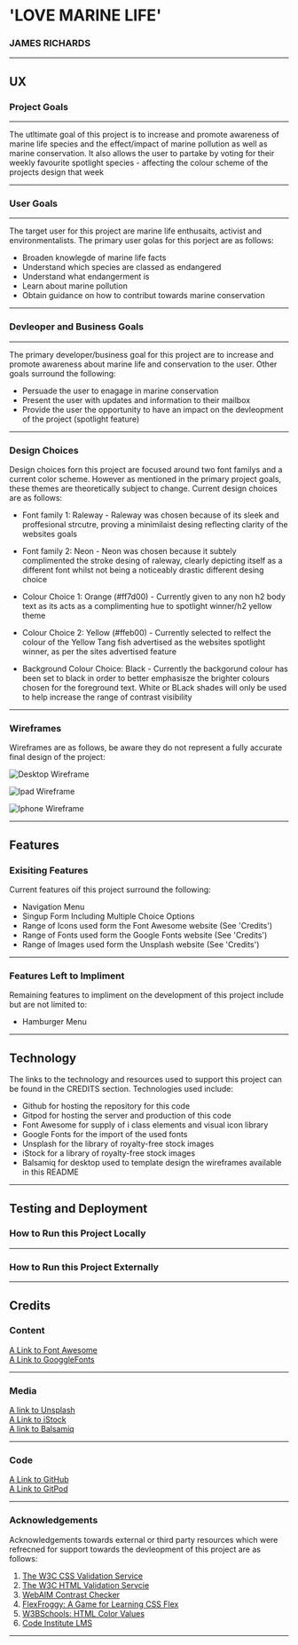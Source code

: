# 'LOVE MARINE LIFE'

### JAMES RICHARDS
---

## UX
### Project Goals
---


The utltimate goal of this project is to increase and promote awareness of marine life species and the effect/impact of marine pollution as well as marine conservation. It also allows the user to partake by voting for their weekly favourite spotlight species - affecting the colour scheme of the projects design that week

---

### User Goals
---
The target user for this project are marine life enthusaits, activist and environmentalists. The primary user golas for this porject are as follows:

- Broaden knowlegde of marine life facts
- Understand which species are classed as endangered
- Understand what endangerment is
- Learn about marine pollution
- Obtain guidance on how to contribut towards marine conservation
---
### Devleoper and Business Goals

---
The primary developer/business goal for this project are to increase and promote awareness about marine life and conservation to the user. Other goals surround the following:

- Persuade the user to enagage in marine conservation
- Present the user with updates and information to their mailbox
- Provide the user the opportunity to have an impact on the devleopment of the project (spotlight feature)
---
### Design Choices
Design choices forn this project are focused around two font familys and a current color scheme. However as mentioned in the primary project goals, these themes are theoretically subject to change. Current design choices are as follows: 

- Font family 1: Raleway - Raleway was chosen because of its sleek and proffesional strcutre, proving a minimilaist desing reflecting clarity of the websites goals

- Font family 2: Neon - Neon was chosen because it subtely complimented the stroke desing of raleway, clearly depicting itself as a different font whilst not being a noticeably drastic different desing choice

- Colour Choice 1: Orange (#ff7d00) - Currently  given to any non h2 body text as its acts as a complimenting hue to spotlight winner/h2 yellow theme

- Colour Choice 2: Yellow (#ffeb00) - Currently selected to relfect the colour of the Yellow Tang fish advertised as the websites spotlight winner, as per the sites advertised feature

- Background Colour Choice: Black - Currently the backgorund colour has been set to black in order to better emphasisze the brighter colours chosen for the foreground text. White or BLack shades will only be used to help increase the range of contrast visibility

---
### Wireframes

Wireframes are as follows, be aware they do not represent a fully accurate final design of the project: 

![Desktop Wireframe](assets/images/wireframe-desktop.jpg)

![Ipad Wireframe](assets/images/wireframe-ipad.jpg)

![Iphone Wireframe](assets/images/wireframe-iphone.jpg)

---
## Features
### Exisiting Features
Current features oif this project surround the following:

- Navigation Menu
- Singup Form Including Multiple Choice Options
- Range of Icons used form the Font Awesome website (See 'Credits')
- Range of Fonts used form the Google Fonts website (See 'Credits')
- Range of Images used form the Unsplash website (See 'Credits')


---
### Features Left to Impliment
 Remaining features to impliment on the development of this project include but are not limited to:

- Hamburger Menu
---
## Technology

The links to the technology and resources used to support this project can be found in the CREDITS section. Technologies used include: 

- Github for hosting the repository for this code
- Gitpod for hosting the server and production of this code
- Font Awesome for supply of i class elements and visual icon library
- Google Fonts for the import of the used fonts
- Unsplash for the library of royalty-free stock images
- iStock for a library of royalty-free stock images 
- Balsamiq for desktop used to template design the wireframes available in this README

---
## Testing and Deployment
### How to Run this Project Locally
---
### How to Run this Project Externally
---
## Credits
### Content

[A Link to Font Awesome](https://fontawesome.com/)<br>
[A Link to GooggleFonts](https://fonts.google.com/)<br>

---
### Media

[A link to Unsplash](https://unsplash.com/)<br>
[A Link to iStock](https://www.istockphoto.com/)<br>
[A link to Balsamiq](https://balsamiq.com/)

---
### Code

[A Link to GitHub](https://github.com/) <br>
[A Link to GitPod](https://www.gitpod.io/) <br>

---
### Acknowledgements
Acknowledgements towards external or third party resources which were refrecned for support towards the devleopment of this project are as follows: 
 
 1. [The W3C CSS Validation Service](https://jigsaw.w3.org/css-validator/)
 2. [The W3C HTML Validation Servcie](https://validator.w3.org/)
 3. [WebAIM Contrast Checker](https://webaim.org/resources/contrastchecker/)
 4. [FlexFroggy: A Game for Learning CSS Flex](https://flexboxfroggy.com/)
 5. [W3BSchools: HTML Color Values](https://www.w3schools.com/html/html_colors_hex.asp)
6. [Code Institute LMS](https://learn.codeinstitute.net/dashboard)
---





